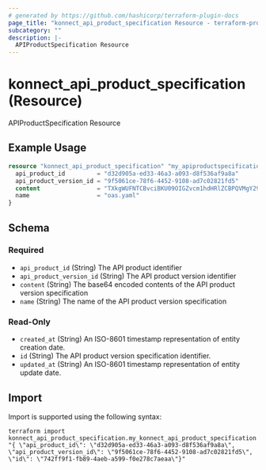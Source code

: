 ```yaml
---
# generated by https://github.com/hashicorp/terraform-plugin-docs
page_title: "konnect_api_product_specification Resource - terraform-provider-konnect"
subcategory: ""
description: |-
  APIProductSpecification Resource
---
```


# konnect_api_product_specification (Resource)

APIProductSpecification Resource

## Example Usage

```terraform
resource "konnect_api_product_specification" "my_apiproductspecification" {
  api_product_id         = "d32d905a-ed33-46a3-a093-d8f536af9a8a"
  api_product_version_id = "9f5061ce-78f6-4452-9108-ad7c02821fd5"
  content                = "TXkgWUFNTCBvciBKU09OIGZvcm1hdHRlZCBPQVMgY29udGVudA=="
  name                   = "oas.yaml"
}
```

<!-- schema generated by tfplugindocs -->
## Schema

### Required

- `api_product_id` (String) The API product identifier
- `api_product_version_id` (String) The API product version identifier
- `content` (String) The base64 encoded contents of the API product version specification
- `name` (String) The name of the API product version specification

### Read-Only

- `created_at` (String) An ISO-8601 timestamp representation of entity creation date.
- `id` (String) The API product version specification identifier.
- `updated_at` (String) An ISO-8601 timestamp representation of entity update date.

## Import

Import is supported using the following syntax:

```shell
terraform import konnect_api_product_specification.my_konnect_api_product_specification "{ \"api_product_id\": \"d32d905a-ed33-46a3-a093-d8f536af9a8a\",  \"api_product_version_id\": \"9f5061ce-78f6-4452-9108-ad7c02821fd5\",  \"id\": \"742ff9f1-fb89-4aeb-a599-f0e278c7aeaa\"}"
```
